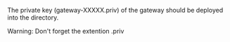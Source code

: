 The private key (gateway-XXXXX.priv) of the gateway should be deployed into the directory.

Warning: Don't forget the extention .priv

